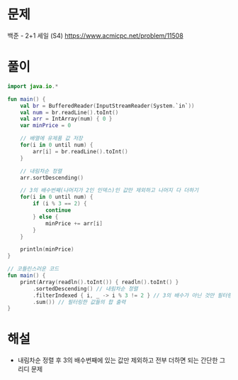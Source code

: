 # 문제
백준 - 2+1 세일 (S4)
https://www.acmicpc.net/problem/11508


# 풀이

```Kotlin
import java.io.*

fun main() {
    val br = BufferedReader(InputStreamReader(System.`in`))
    val num = br.readLine().toInt()
    val arr = IntArray(num) { 0 }
    var minPrice = 0

    // 배열에 유제품 값 저장
    for(i in 0 until num) {
        arr[i] = br.readLine().toInt()
    }

    // 내림차순 정렬
    arr.sortDescending()

    // 3의 배수번째(나머지가 2인 인덱스)인 값만 제외하고 나머지 다 더하기
    for(i in 0 until num) {
        if (i % 3 == 2) {
            continue
        } else {
            minPrice += arr[i]
        }
    }

    println(minPrice)
}
```

```kotlin
// 코틀린스러운 코드
fun main() {
    print(Array(readln().toInt()) { readln().toInt() }
        .sortedDescending() // 내림차순 정렬
        .filterIndexed { i, _ -> i % 3 != 2 } // 3의 배수가 아닌 것만 필터링
        .sum()) // 필터링한 값들의 합 출력
}
```


# 해설
* 내림차순 정렬 후 3의 배수번째에 있는 값만 제외하고 전부 더하면 되는 간단한 그리디 문제